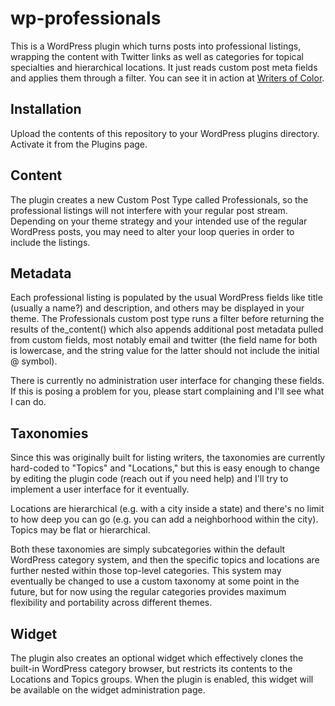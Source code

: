 # wp-professionals

This is a WordPress plugin which turns posts into professional listings, wrapping the content with Twitter links as well as categories for topical specialties and hierarchical locations. It just reads custom post meta fields and applies them through a filter. You can see it in action at [Writers of Color](http://www.writersofcolor.org).

## Installation ##

Upload the contents of this repository to your WordPress plugins directory. Activate it from the Plugins page.

## Content ##

The plugin creates a new Custom Post Type called Professionals, so the professional listings will not interfere with your regular post stream. Depending on your theme strategy and your intended use of the regular WordPress posts, you may need to alter your loop queries in order to include the listings.

## Metadata ##

Each professional listing is populated by the usual WordPress fields like title (usually a name?) and description, and others may be displayed in your theme. The Professionals custom post type runs a filter before returning the results of the_content() which also appends additional post metadata pulled from custom fields, most notably email and twitter (the field name for both is lowercase, and the string value for the latter should not include the initial @ symbol).

There is currently no administration user interface for changing these fields. If this is posing a problem for you, please start complaining and I'll see what I can do.

## Taxonomies ##

Since this was originally built for listing writers, the taxonomies are currently hard-coded to "Topics" and "Locations," but this is easy enough to change by editing the plugin code (reach out if you need help) and I'll try to implement a user interface for it eventually.

Locations are hierarchical (e.g. with a city inside a state) and there's no limit to how deep you can go (e.g. you can add a neighborhood within the city). Topics may be flat or hierarchical.

Both these taxonomies are simply subcategories within the default WordPress category system, and then the specific topics and locations are further nested within those top-level categories. This system may eventually be changed to use a custom taxonomy at some point in the future, but for now using the regular categories provides maximum flexibility and portability across different themes.

## Widget ##

The plugin also creates an optional widget which effectively clones the built-in WordPress category browser, but restricts its contents to the Locations and Topics groups. When the plugin is enabled, this widget will be available on the widget administration page.
